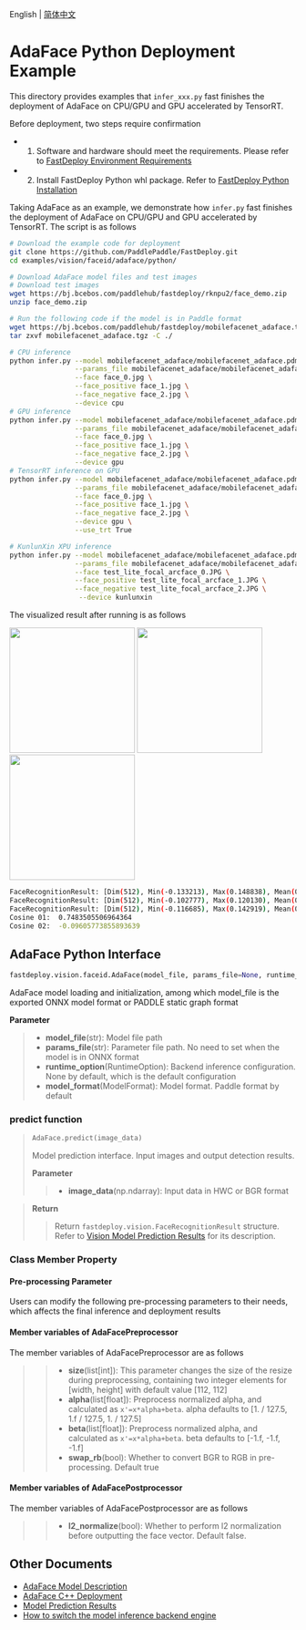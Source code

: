English | [简体中文](README_CN.md)
# AdaFace Python Deployment Example
This directory provides examples that `infer_xxx.py` fast finishes the deployment of AdaFace on CPU/GPU and GPU accelerated by TensorRT.

Before deployment, two steps require confirmation

- 1. Software and hardware should meet the requirements. Please refer to [FastDeploy  Environment Requirements](../../../../../docs/en/build_and_install/download_prebuilt_libraries.md)  
- 2. Install FastDeploy Python whl package. Refer to [FastDeploy Python Installation](../../../../../docs/en/build_and_install/download_prebuilt_libraries.md)

Taking AdaFace as an example, we demonstrate how `infer.py` fast finishes the deployment of AdaFace on CPU/GPU and GPU accelerated by TensorRT. The script is as follows
```bash
# Download the example code for deployment
git clone https://github.com/PaddlePaddle/FastDeploy.git
cd examples/vision/faceid/adaface/python/

# Download AdaFace model files and test images
# Download test images
wget https://bj.bcebos.com/paddlehub/fastdeploy/rknpu2/face_demo.zip
unzip face_demo.zip

# Run the following code if the model is in Paddle format
wget https://bj.bcebos.com/paddlehub/fastdeploy/mobilefacenet_adaface.tgz
tar zxvf mobilefacenet_adaface.tgz -C ./

# CPU inference
python infer.py --model mobilefacenet_adaface/mobilefacenet_adaface.pdmodel \
                --params_file mobilefacenet_adaface/mobilefacenet_adaface.pdiparams \
                --face face_0.jpg \
                --face_positive face_1.jpg \
                --face_negative face_2.jpg \
                --device cpu
# GPU inference
python infer.py --model mobilefacenet_adaface/mobilefacenet_adaface.pdmodel \
                --params_file mobilefacenet_adaface/mobilefacenet_adaface.pdiparams \
                --face face_0.jpg \
                --face_positive face_1.jpg \
                --face_negative face_2.jpg \
                --device gpu
# TensorRT inference on GPU
python infer.py --model mobilefacenet_adaface/mobilefacenet_adaface.pdmodel \
                --params_file mobilefacenet_adaface/mobilefacenet_adaface.pdiparams \
                --face face_0.jpg \
                --face_positive face_1.jpg \
                --face_negative face_2.jpg \
                --device gpu \
                --use_trt True

# KunlunXin XPU inference
python infer.py --model mobilefacenet_adaface/mobilefacenet_adaface.pdmodel \
                --params_file mobilefacenet_adaface/mobilefacenet_adaface.pdiparams \
                --face test_lite_focal_arcface_0.JPG \
                --face_positive test_lite_focal_arcface_1.JPG \
                --face_negative test_lite_focal_arcface_2.JPG \
                 --device kunlunxin
```

The visualized result after running is as follows

<div width="700">
<img width="220" float="left" src="https://user-images.githubusercontent.com/67993288/184321537-860bf857-0101-4e92-a74c-48e8658d838c.JPG">
<img width="220" float="left" src="https://user-images.githubusercontent.com/67993288/184322004-a551e6e4-6f47-454e-95d6-f8ba2f47b516.JPG">
<img width="220" float="left" src="https://user-images.githubusercontent.com/67993288/184321622-d9a494c3-72f3-47f1-97c5-8a2372de491f.JPG">
</div>

```bash
FaceRecognitionResult: [Dim(512), Min(-0.133213), Max(0.148838), Mean(0.000293)]
FaceRecognitionResult: [Dim(512), Min(-0.102777), Max(0.120130), Mean(0.000615)]
FaceRecognitionResult: [Dim(512), Min(-0.116685), Max(0.142919), Mean(0.001595)]
Cosine 01:  0.7483505506964364
Cosine 02:  -0.09605773855893639
```

## AdaFace Python Interface 

```python
fastdeploy.vision.faceid.AdaFace(model_file, params_file=None, runtime_option=None, model_format=ModelFormat.PADDLE)
```

AdaFace  model loading and initialization, among which model_file is the exported ONNX model format or PADDLE static graph format

**Parameter**

> * **model_file**(str): Model file path 
> * **params_file**(str): Parameter file path. No need to set when the model is in ONNX format
> * **runtime_option**(RuntimeOption): Backend inference configuration. None by default, which is the default configuration
> * **model_format**(ModelFormat): Model format. Paddle format by default

### predict function

> ```python
> AdaFace.predict(image_data)
> ```
>
> Model prediction interface. Input images and output detection results.
>
> **Parameter**
>
> > * **image_data**(np.ndarray): Input data in HWC or BGR format

> **Return**
>
> > Return `fastdeploy.vision.FaceRecognitionResult` structure. Refer to [Vision Model Prediction Results](../../../../../docs/api/vision_results/) for its description.

### Class Member Property
#### Pre-processing Parameter
Users can modify the following pre-processing parameters to their needs, which affects the final inference and deployment results

#### Member variables of AdaFacePreprocessor
The member variables of AdaFacePreprocessor are as follows
> > * **size**(list[int]): This parameter changes the size of the resize during preprocessing, containing two integer elements for [width, height] with default value [112, 112]
> > * **alpha**(list[float]): Preprocess normalized alpha, and calculated as `x'=x*alpha+beta`. alpha defaults to [1. / 127.5, 1.f / 127.5, 1. / 127.5]
> > * **beta**(list[float]): Preprocess normalized alpha, and calculated as `x'=x*alpha+beta`. beta defaults to [-1.f, -1.f, -1.f]
> > * **swap_rb**(bool): Whether to convert BGR to RGB in pre-processing. Default true

#### Member variables of AdaFacePostprocessor
The member variables of AdaFacePostprocessor are as follows
> > * **l2_normalize**(bool): Whether to perform l2 normalization before outputting the face vector. Default false.


## Other Documents

- [AdaFace Model Description](..)
- [AdaFace C++ Deployment](../cpp)
- [Model Prediction Results](../../../../../docs/api/vision_results/)
- [How to switch the model inference backend engine](../../../../../docs/en/faq/how_to_change_backend.md)
